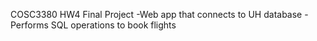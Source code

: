 COSC3380 HW4 Final Project
-Web app that connects to UH database
-Performs SQL operations to book flights
